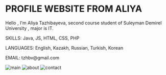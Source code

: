 #
<h1>PROFILE WEBSITE FROM ALIYA</h1>
<p>Hello , I'm Aliya Tazhibayeva, second course student of Suleyman Demirel University , major is IT. </p>
<p>SKILLS: Java, JS, HTML, CSS, PHP </p>
<p>LANGUAGES: English, Kazakh, Russian, Turkish, Korean </p>
<p>EMAIL: tzhbv@gmail.com </p>

![main](https://user-images.githubusercontent.com/75580060/111228889-2cd94500-860f-11eb-860a-fe756c99f7d4.jpg)
![about](https://user-images.githubusercontent.com/75580060/111228951-47132300-860f-11eb-8736-9f29c4bed08c.jpg)
![contact](https://user-images.githubusercontent.com/75580060/111228958-4b3f4080-860f-11eb-901a-0a66c624bfc7.jpg)
